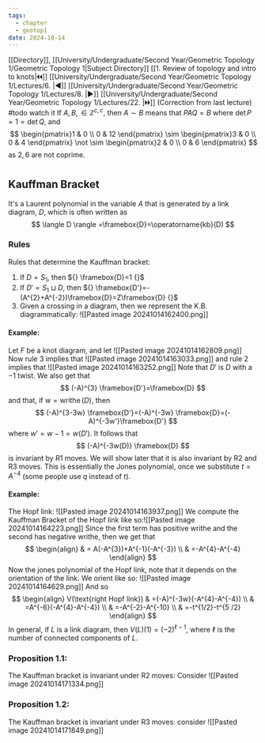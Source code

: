 ```yaml
---
tags:
  - chapter
  - geotop1
date: 2024-10-14
---
```

[[Directory]], [[University/Undergraduate/Second Year/Geometric Topology 1/Geometric Topology 1|Subject Directory]]
[[1. Review of topology and intro to knots|🞀🞀]] [[University/Undergraduate/Second Year/Geometric Topology 1/Lectures/6. |◀]] [[University/Undergraduate/Second Year/Geometric Topology 1/Lectures/8. |▶]] [[University/Undergraduate/Second Year/Geometric Topology 1/Lectures/22. |🞂🞂]]
(Correction from last lecture) #todo watch it
If ${} A,\, B, \in \mathbb{Z}^{c,\, c} {}$, then $A \sim B {}$ means that $PAQ=B {}$ where ${} \det  P=1=\det  Q {}$, and 
$$
\begin{pmatrix}1 & 0 \\ 0 & 12 \end{pmatrix} \sim \begin{pmatrix}3 & 0 \\ 0 & 4 \end{pmatrix} \not \sim \begin{pmatrix}2 & 0 \\ 0 & 6 \end{pmatrix} 
$$
as ${} 2,\, 6 {}$ are not coprime. 
# 
## Kauffman Bracket 
It's a Laurent polynomial in the variable ${} A$ that is generated by a link diagram, $D$, which is often written as
$$
\langle D \rangle =\framebox{D}=\operatorname{kb}(D)
$$
### Rules
Rules that determine the Kauffman bracket:
1. If $D=S_{1} {}$, then ${} \framebox{D}=1 {}$
2. If ${} D' = S_{1} \sqcup D {}$, then ${} \framebox{D'}=-(A^{2}+A^{-2})\framebox{D}=Z\framebox{D} {}$
3. Given a crossing in a diagram, then we represent the K.B. diagrammatically:
![[Pasted image 20241014162400.png]]
#### Example:
Let $F$ be a knot diagram, and let 
![[Pasted image 20241014162809.png]]
Now rule $3$ implies that
![[Pasted image 20241014163033.png]]
and rule $2$ implies that
![[Pasted image 20241014163252.png]]
Note that $D' {}$ is $D$ with a $-1 {}$ twist. We also get that
$$
(-A)^{3} \framebox{D'}=\framebox{D}
$$
and that, if ${} w=\operatorname{writhe}(D) {}$, then
$$
(-A)^{3-3w} \framebox{D'}=(-A)^{-3w} \framebox{D}=(-A)^{-3w'}\framebox{D'}
$$
where ${} w'=w-1 {}=w(D') {}$. It follows that 
$$
(-A)^{-3w(D)} \framebox{D}
$$
is invariant by R1 moves. We will show later that it is also invariant by R2 and R3 moves. This is essentially the Jones polynomial, once we substitute ${} t=A^{-4} {}$ (some people use $q {}$ instead of $t {}$). 
#### Example:
The Hopf link:
![[Pasted image 20241014163937.png]]
We compute the Kauffman Bracket of the Hopf link like so:![[Pasted image 20241014164223.png]]
Since the first term has positive writhe and the second has negative writhe, then we get that 
$$
\begin{align}
 &  =  A(-A^{3})+A^{-1}(-A^{-3}) \\
 & =-A^{4}-A^{-4}
 \end{align}
$$
Now the jones polynomial of the Hopf link, note that it depends on the orientation of the link. We orient like so:
![[Pasted image 20241014164629.png]]
And so 
$$
\begin{align}
 V(\text{right Hopf link}) & =(-A)^{-3w}(-A^{4}-A^{-4}) \\
 & =A^{-6}(-A^{4}-A^{-4}) \\
 & =-A^{-2}-A^{-10} \\
 & =-t^{1/2}-t^{5 /2}  
 \end{align}
$$
In general, if $L$ is a link diagram, then ${} V(L)(1)=(-2)^{\ell-1} {}$, where $\ell {}$ is the number of connected components of ${} L$.
### Proposition 1.1: 
The Kauffman bracket is invariant under R2 moves: Consider
![[Pasted image 20241014171334.png]]
### Proposition 1.2:
The Kauffman bracket is invariant under R3 moves: consider
![[Pasted image 20241014171849.png]]
